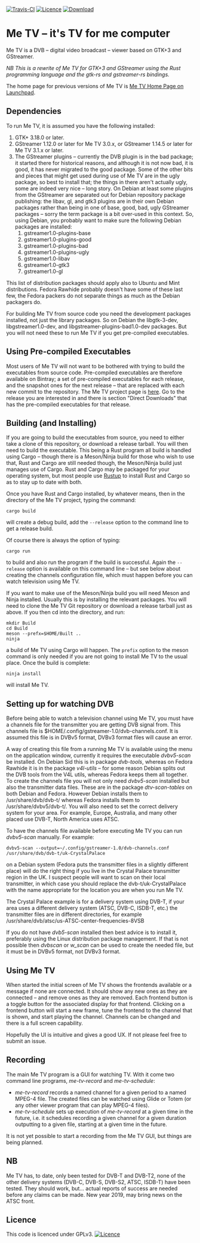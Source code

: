 [![Travis-CI](https://travis-ci.org/Me-TV/Me-TV.svg?branch=master)](https://travis-ci.org/Me-TV/Me-TV)
[![Licence](https://img.shields.io/badge/license-GPL_3-green.svg)](https://www.gnu.org/licenses/gpl-3.0.en.html)
[![Download](https://api.bintray.com/packages/me-tv/Downloads/Me-TV/images/download.svg)](https://bintray.com/me-tv/Downloads/Me-TV)

# Me TV – it's TV for me computer

Me TV is a DVB – digital video broadcast – viewer based on GTK+3 and GStreamer.

*NB This is a rewrite of Me TV for GTK+3 and GStreamer using the Rust programming language and the gtk-rs
and gstreamer-rs bindings.*

The home page for previous versions of Me TV is [Me TV Home Page on Launchpad](http://launchpad.net/me-tv).

## Dependencies

To run Me TV, it is assumed you have the following installed:

1. GTK+ 3.18.0 or later.
1. GStreamer 1.12.0 or later for Me TV 3.0.x, or GStreamer 1.14.5 or later for Me TV 3.1.x or later.
1. The GStreamer plugins – currently the DVB plugin is in the bad package; it started there for historical
reasons, and although it is not now bad, it is good, it has never migrated to the good package. Some of the
other bits and pieces that might get used during use of Me TV are in the ugly package, so best to install
that; the things in there aren't actually ugly, some are indeed very nice – long story. On Debian at least
some plugins from the GStreamer are separated out for Debian repository package publishing: the libav, gl,
and gtk3 plugins are in their own Debian packages rather than being in one of base, good, bad, ugly
GStreamer packages – sorry the term package is a bit over-used in this context. So, using Debian, you
probably want to make sure the following Debian packages are installed:
    1. gstreamer1.0-plugins-base
    1. gstreamer1.0-plugins-good
    1. gstreamer1.0-plugins-bad
    1. gstreamer1.0-plugins-ugly
    1. gstreamer1.0-libav
    1. gstreamer1.0-gtk3
    1. gstreamer1.0-gl

This list of distribution packages should apply also to Ubuntu and Mint distributions. Fedora Rawhide
probably doesn't have some of these last few, the Fedora packers do not separate things as much as the
Debian packagers do.

For building Me TV from source code you need the development packages installed, not just the library
packages. So on Debian the libgtk-3-dev, libgstreamer1.0-dev, and libgstreamer-plugins-bad1.0-dev
packages. But you will not need these to run Me TV if you get pre-compiled executables.

## Using Pre-compiled Executables

Most users of Me TV will not want to be bothered with trying to build the executables from source
code. Pre-compiled executables are therefore available on Bintray; a set of pre-compiled executables for
each release, and the snapshot ones for the next release – that are replaced with each new commit to the
repository. The Me TV project page is [here](https://bintray.com/beta/#/me-tv/Downloads/Me-TV). Go to the
release you are interested in and there is section "Direct Downloads" that has the pre-compiled executables
for that release.

## Building (and Installing)

If you are going to build the executables from source, you need to either take a clone of this repository,
or download a release tarball.  You will then need to build the executable. This being a Rust program all
build is handled using Cargo – though there is a Meson/Ninja build for those who wish to use that, Rust and
Cargo are still needed though, the Meson/Ninja build just manages use of Cargo. Rust and Cargo may be
packaged for your operating system, but most people use [Rustup](https://rustup.rs/) to install Rust and
Cargo so as to stay up to date with both.

Once you have Rust and Cargo installed, by whatever means, then in the directory of the Me TV project,
typing the command:

    cargo build

will create a debug build, add the `--release` option to the command line to get a release build.

Of course there is always the option of typing:

    cargo run

to build and also run the program if the build is successful. Again the `--release` option is available on
this command line – but see below about creating the channels configuration file, which must happen before
you can watch television using Me TV.

If you want to make use of the Meson/Ninja build you will need Meson and Ninja installed. Usually this is by
installing the relevant packages.  You will need to clone the Me TV Git repository or download a release
tarball just as above. If you then cd into the directory, and run:

    mkdir Build
    cd Build
    meson --prefx=$HOME/Built ..
    ninja

a build of Me TV using Cargo will happen. The `prefix` option to the meson command is only needed if you are
not going to install Me TV to the usual place. Once the build is complete:

    ninja install

will install Me TV.

## Setting up for watching DVB

Before being able to watch a television channel using Me TV, you must have a channels file for the
transmitter you are getting DVB signal from. This channels file is
$HOME/.config/gstreamer-1.0/dvb-channels.conf. It is assumed this file is in DVBv5 format, DVBv3 format
files will cause an error.

A way of creating this file from a running Me TV is available using the menu on the application window,
currently it requires the executable _dvbv5-scan_ be installed. On Debian Sid this is in package
_dvb-tools_, whereas on Fedora Rawhide it is in the package _v4l-utils_ – for some reason Debian splits out
the DVB tools from the V4L utils, whereas Fedora keeps them all together. To create the channels file you
will not only need _dvbv5-scan_ installed but also the transmitter data files. These are in the package
_dtv-scan-tables_ on both Debian and Fedora. However Debian installs them to /usr/share/dvb/dvb-t/ whereas
Fedora installs them to /usr/share/dvbv5/dvb-t/. You will also need to set the correct delivery system for
your area. For example, Europe, Australia, and many other placed use DVB-T, North America uses ATSC.

To have the channels file available before executing Me TV you can run _dvbv5-scan_ manually. For example:

    dvbv5-scan --output=~/.config/gstreamer-1.0/dvb-channels.conf /usr/share/dvb/dvb-t/uk-CrystalPalace

on a Debian system (Fedora puts the transmitter files in a slightly different place) will do the right thing
if you live in the Crystal Palace transmitter region in the UK. I suspect people will want to scan on their
local transmitter, in which case you should replace the dvb-t/uk-CrystalPalace with the name appropriate for
the location you are when you run Me TV.

The Crystal Palace example is for a delivery system using DVB-T, if your area uses a different delivery
system (ATSC, DVB-C, ISDB-T, etc.) the transmitter files are in different directories, for example
/usr/share/dvb/atsc/us-ATSC-center-frequencies-8VSB

If you do not have _dvb5-scan_ installed then best advice is to install it, preferably using the Linux
distribution package management. If that is not possible then _dvbscan_ or _w\_scan_ can be used to create
the needed file, but it must be in DVBv5 format, not DVBv3 format.

## Using Me TV

When started the initial screen of Me TV shows the frontends available or a message if none are
connected. It should show any new ones as they are connected – and remove ones as they are removed. Each
frontend button is a toggle button for the associated display for that frontend. Clicking on a frontend
button will start a new frame, tune the frontend to the channel that is shown, and start playing the
channel. Channels can be changed and there is a full screen capability.

Hopefully the UI is intuitive and gives a good UX. If not please feel free to submit an issue.

## Recording

The main Me TV program is a GUI for watching TV. With it come two command line programs,
_me-tv-record_ and _me-tv-schedule_:
- _me-tv-record_ records a named channel for a given period to a named MPEG-4 file. The created files can be
watched using Glide or Totem (or any other viewer program that can play MPEG-4 files).
- _me-tv-schedule_ sets up execution of _me-tv-record_ at a given time in the future, i.e. it schedules
recording a given channel for a given duration outputting to a given file, starting at a given time in the
future.

It is not yet possible to start a recording from the Me TV GUI, but things are being planned.

## NB

Me TV has, to date, only been tested for DVB-T and DVB-T2, none of the other delivery systems (DVB-C, DVB-S, DVB-S2,
ATSC, ISDB-T) have been tested. They should work, but… actual reports of success are needed before any claims can be
made. New year 2019, may bring news on the ATSC front.

## Licence

This code is licenced under GPLv3. [![Licence](https://www.gnu.org/graphics/gplv3-127x51.png)](https://www.gnu.org/licenses/gpl-3.0.en.html)
